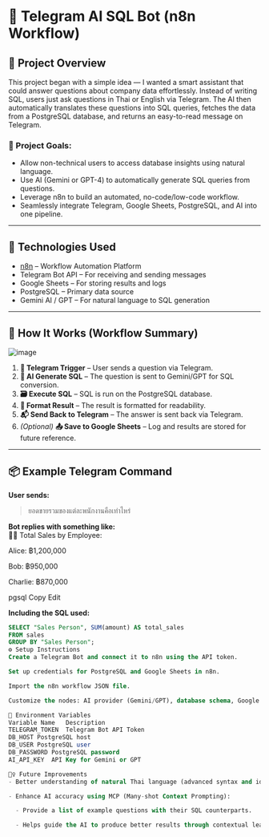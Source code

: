 # 🧠 Telegram AI SQL Bot (n8n Workflow)

## 🚀 Project Overview

This project began with a simple idea — I wanted a smart assistant that could answer questions about company data effortlessly. Instead of writing SQL, users just ask questions in Thai or English via Telegram. The AI then automatically translates these questions into SQL queries, fetches the data from a PostgreSQL database, and returns an easy-to-read message on Telegram.

### 🎯 Project Goals:
- Allow non-technical users to access database insights using natural language.
- Use AI (Gemini or GPT-4) to automatically generate SQL queries from questions.
- Leverage n8n to build an automated, no-code/low-code workflow.
- Seamlessly integrate Telegram, Google Sheets, PostgreSQL, and AI into one pipeline.

---

## 🔧 Technologies Used

- [n8n](https://n8n.io) – Workflow Automation Platform  
- Telegram Bot API – For receiving and sending messages  
- Google Sheets – For storing results and logs  
- PostgreSQL – Primary data source  
- Gemini AI / GPT – For natural language to SQL generation

---

## 🧩 How It Works (Workflow Summary)
![image](https://github.com/user-attachments/assets/444f9177-0755-495d-bfb2-082d29665489)


1. **📩 Telegram Trigger** – User sends a question via Telegram.
2. **🧠 AI Generate SQL** – The question is sent to Gemini/GPT for SQL conversion.
3. **🗃️ Execute SQL** – SQL is run on the PostgreSQL database.
4. **📝 Format Result** – The result is formatted for readability.
5. **📬 Send Back to Telegram** – The answer is sent back via Telegram.
6. *(Optional)* **📤 Save to Google Sheets** – Log and results are stored for future reference.

---

## 📦 Example Telegram Command

**User sends:**  
> ยอดขายรวมของแต่ละพนักงานคือเท่าไหร่

**Bot replies with something like:**  
👩‍💼 Total Sales by Employee:

Alice: ฿1,200,000

Bob: ฿950,000

Charlie: ฿870,000

pgsql
Copy
Edit

**Including the SQL used:**
```sql
SELECT "Sales Person", SUM(amount) AS total_sales
FROM sales
GROUP BY "Sales Person";
⚙️ Setup Instructions
Create a Telegram Bot and connect it to n8n using the API token.

Set up credentials for PostgreSQL and Google Sheets in n8n.

Import the n8n workflow JSON file.

Customize the nodes: AI provider (Gemini/GPT), database schema, Google Sheet ID, etc.

🔐 Environment Variables
Variable Name	Description
TELEGRAM_TOKEN	Telegram Bot API Token
DB_HOST	PostgreSQL host
DB_USER	PostgreSQL user
DB_PASSWORD	PostgreSQL password
AI_API_KEY	API Key for Gemini or GPT

🙋‍♀️ Future Improvements
- Better understanding of natural Thai language (advanced syntax and idioms).

- Enhance AI accuracy using MCP (Many-shot Context Prompting):

  - Provide a list of example questions with their SQL counterparts.

  - Helps guide the AI to produce better results through contextual learning.
